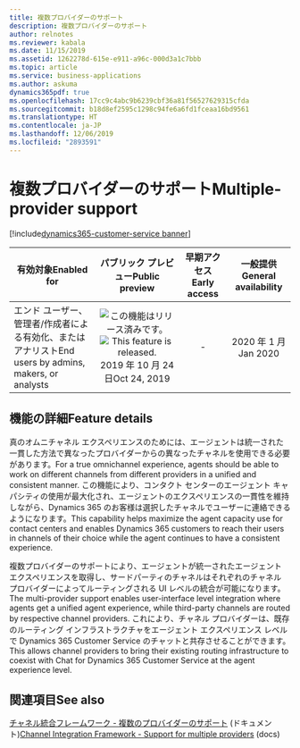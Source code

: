```yaml
---
title: 複数プロバイダーのサポート
description: 複数プロバイダーのサポート
author: relnotes
ms.reviewer: kabala
ms.date: 11/15/2019
ms.assetid: 1262278d-615e-e911-a96c-000d3a1c7bbb
ms.topic: article
ms.service: business-applications
ms.author: askuma
dynamics365pdf: true
ms.openlocfilehash: 17cc9c4abc9b6239cbf36a81f56527629315cfda
ms.sourcegitcommit: b18d8ef2595c1298c94fe6a6fd1fceaa16bd9561
ms.translationtype: HT
ms.contentlocale: ja-JP
ms.lasthandoff: 12/06/2019
ms.locfileid: "2893591"
---
```

# <a name="multiple-provider-support"></a><span data-ttu-id="dc513-103">複数プロバイダーのサポート</span><span class="sxs-lookup"><span data-stu-id="dc513-103">Multiple-provider support</span></span>
[!include[dynamics365-customer-service banner](../includes/dynamics365-customer-service.md)]

| <span data-ttu-id="dc513-104">有効対象</span><span class="sxs-lookup"><span data-stu-id="dc513-104">Enabled for</span></span>    |  <span data-ttu-id="dc513-105">パブリック プレビュー</span><span class="sxs-lookup"><span data-stu-id="dc513-105">Public preview</span></span> | <span data-ttu-id="dc513-106">早期アクセス</span><span class="sxs-lookup"><span data-stu-id="dc513-106">Early access</span></span> | <span data-ttu-id="dc513-107">一般提供</span><span class="sxs-lookup"><span data-stu-id="dc513-107">General availability</span></span> | 
| ---------- | :----------: |:----------: |:----------: |
|<span data-ttu-id="dc513-108">エンド ユーザー、管理者/作成者による有効化、またはアナリスト</span><span class="sxs-lookup"><span data-stu-id="dc513-108">End users by admins, makers, or analysts</span></span>|<span data-ttu-id="dc513-109">![この機能はリリース済みです。](/dynamics365-release-plan/media/green-checkmark.png "この機能はリリース済みです。")</span><span class="sxs-lookup"><span data-stu-id="dc513-109">![This feature is released.](/dynamics365-release-plan/media/green-checkmark.png "This feature is released.")</span></span> <span data-ttu-id="dc513-110">2019 年 10 月 24 日</span><span class="sxs-lookup"><span data-stu-id="dc513-110">Oct 24, 2019</span></span>|-| <span data-ttu-id="dc513-111">2020 年 1 月</span><span class="sxs-lookup"><span data-stu-id="dc513-111">Jan 2020</span></span>|






## <a name="feature-details"></a><span data-ttu-id="dc513-112">機能の詳細</span><span class="sxs-lookup"><span data-stu-id="dc513-112">Feature details</span></span>
<!--feature detail start -->
<span data-ttu-id="dc513-113">真のオムニチャネル エクスペリエンスのためには、エージェントは統一された一貫した方法で異なったプロバイダーからの異なったチャネルを使用できる必要があります。</span><span class="sxs-lookup"><span data-stu-id="dc513-113">For a true omnichannel experience, agents should be able to work on different channels from different providers in a unified and consistent manner.</span></span> <span data-ttu-id="dc513-114">この機能により、コンタクト センターのエージェント キャパシティの使用が最大化され、エージェントのエクスペリエンスの一貫性を維持しながら、Dynamics 365 のお客様は選択したチャネルでユーザーに連絡できるようになります。</span><span class="sxs-lookup"><span data-stu-id="dc513-114">This capability helps maximize the agent capacity use for contact centers and enables Dynamics 365 customers to reach their users in channels of their choice while the agent continues to have a consistent experience.</span></span> 

<span data-ttu-id="dc513-115">複数プロバイダーのサポートにより、エージェントが統一されたエージェント エクスペリエンスを取得し、サードパーティのチャネルはそれぞれのチャネル プロバイダーによってルーティングされる UI レベルの統合が可能になります。</span><span class="sxs-lookup"><span data-stu-id="dc513-115">The multi-provider support enables user-interface level integration where agents get a unified agent experience, while third-party channels are routed by respective channel providers.</span></span> <span data-ttu-id="dc513-116">これにより、チャネル プロバイダーは、既存のルーティング インフラストラクチャをエージェント エクスペリエンス レベルで Dynamics 365 Customer Service のチャットと共存させることができます。</span><span class="sxs-lookup"><span data-stu-id="dc513-116">This allows channel providers to bring their existing routing infrastructure to coexist with Chat for Dynamics 365 Customer Service at the agent experience level.</span></span>
<!--feature detail end -->










## <a name="see-also"></a><span data-ttu-id="dc513-117">関連項目</span><span class="sxs-lookup"><span data-stu-id="dc513-117">See also</span></span>

<span data-ttu-id="dc513-118">[チャネル統合フレームワーク - 複数のプロバイダーのサポート](https://docs.microsoft.com/dynamics365/customer-service/channel-integration-framework/support-multiple-providers) (ドキュメント)</span><span class="sxs-lookup"><span data-stu-id="dc513-118">[Channel Integration Framework - Support for multiple providers](https://docs.microsoft.com/dynamics365/customer-service/channel-integration-framework/support-multiple-providers) (docs)</span></span>
